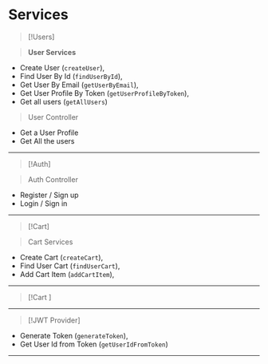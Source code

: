 
# Services

> [!Users]

> **User Services**
- Create User (`createUser`),
- Find User By Id (`findUserById`),
- Get User By Email (`getUserByEmail`),
- Get User Profile By Token (`getUserProfileByToken`),
- Get all users (`getAllUsers`)

> User Controller
- Get a User Profile
- Get All the users
---
> [!Auth]

> Auth Controller
- Register / Sign up
- Login / Sign in
---
> [!Cart]

> Cart Services
- Create Cart (`createCart`),
- Find User Cart (`findUserCart`),
- Add Cart Item (`addCartItem`),
---
> [!Cart ]



---
> [!JWT Provider]
- Generate Token (`generateToken`),
- Get User Id from Token (`getUserIdFromToken`)

---
